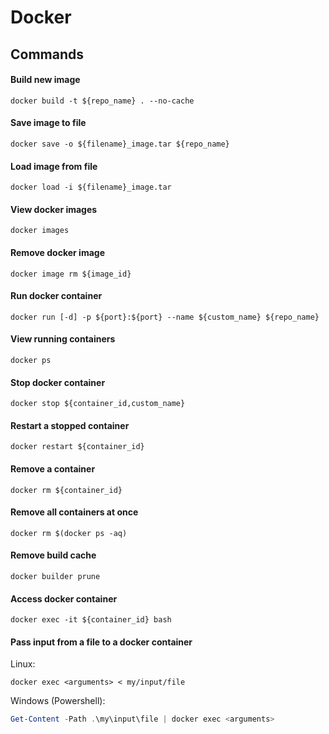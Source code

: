 Docker
======

Commands
--------

#### Build new image

```shell
docker build -t ${repo_name} . --no-cache
```

#### Save image to file

```shell
docker save -o ${filename}_image.tar ${repo_name}
```

#### Load image from file

```shell
docker load -i ${filename}_image.tar
```

#### View docker images

```shell
docker images
```

#### Remove docker image

```shell
docker image rm ${image_id}
```

#### Run docker container

```shell
docker run [-d] -p ${port}:${port} --name ${custom_name} ${repo_name}
```

#### View running containers

```shell
docker ps
```

#### Stop docker container

```shell
docker stop ${container_id,custom_name}
```

#### Restart a stopped container

```shell
docker restart ${container_id}
```

#### Remove a container

```shell
docker rm ${container_id}
```

#### Remove all containers at once

```shell
docker rm $(docker ps -aq)
```

#### Remove build cache

```shell
docker builder prune
```

#### Access docker container

```shell
docker exec -it ${container_id} bash
```

#### Pass input from a file to a docker container

Linux:
```shell
docker exec <arguments> < my/input/file
```

Windows (Powershell):
```powershell
Get-Content -Path .\my\input\file | docker exec <arguments>
```
